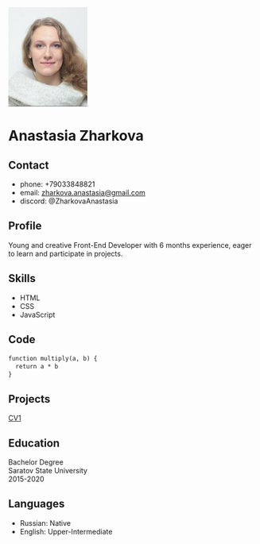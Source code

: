 ![photo](CVphoto.jpg)

# Anastasia Zharkova

## Contact
* phone: +79033848821
* email: zharkova.anastasia@gmail.com
* discord: @ZharkovaAnastasia

## Profile
Young and creative Front-End Developer with 6 months experience, eager to learn and participate in projects.

## Skills
* HTML
* CSS
* JavaScript

## Code
```
function multiply(a, b) {
  return a * b
}
```

## Projects
[CV1](https://github.com/ZharkovaAnastasia/rsschool-cv/blob/gh-pages/cv.md) 

## Education
Bachelor Degree\
Saratov State University\
2015-2020

## Languages
* Russian: Native
* English: Upper-Intermediate

